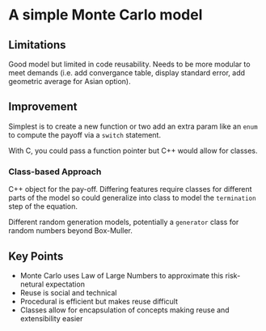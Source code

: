# A simple Monte Carlo model

## Limitations

Good model but limited in code reusability. Needs to be more modular to meet demands (i.e. add convergance table, display standard error, add geometric average for Asian option).

## Improvement

Simplest is to create a new function or two add an extra param like an `enum` to compute the payoff via a `switch` statement.

With C, you could pass a function pointer but C++ would allow for classes.

### Class-based Approach

C++ object for the pay-off. Differing features require classes for different parts of the model so could generalize into class to model the `termination` step of the equation.

Different random generation models, potentially a `generator` class for random numbers beyond Box-Muller.

## Key Points

- Monte Carlo uses Law of Large Numbers to approximate this risk-netural expectation
- Reuse is social and technical
- Procedural is efficient but makes reuse difficult
- Classes allow for encapsulation of concepts making reuse and extensibility easier
